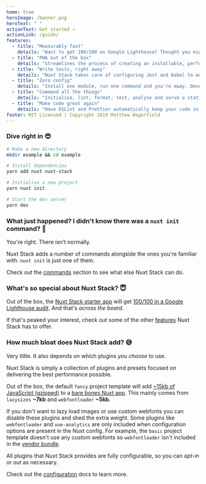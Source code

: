 ```yaml
---
home: true
heroImage: /banner.png
heroText: " "
actionText: Get started →
actionLink: /guide/
features:
  - title: "Measurably fast"
    details: "Want to get 100/100 on Google Lighthouse? Thought you might. Nuxt Stack lays the foundation needed to build a Performant Web App."
  - title: "PWA out of the box"
    details: "Streamlines the process of creating an installable, performant Progressive Web App using a suite of battle-tested tools, modules and techniques."
  - title: "Write tests, right away"
    details: "Nuxt Stack takes care of configuring Jest and Babel to work with Vue and Nuxt out of the box—freeing you to focus on writing tests not tooling."
  - title: "Zero config"
    details: "Install one module, run one command and you're away. Develop a production ready app in a fraction of the time."
  - title: "Command all the things"
    details: "Initialise, lint, format, test, analyse and serve a static app with a suite of new commands added to Nuxt's CLI."
  - title: "Make code great again"
    details: "Have ESLint and Prettier automatically keep your code in check so you can focus on some real problems."
footer: MIT Licensed | Copyright 2019 Matthew Wagerfield
---
```


### Dive right in :sunglasses:

```bash
# Make a new directory
mkdir example && cd example

# Install dependencies
yarn add nuxt nuxt-stack

# Initialise a new project
yarn nuxt init

# Start the dev server
yarn dev
```

### What just happened? I didn't know there was a `nuxt init` command? :thinking:

You're right. There isn't normally.

Nuxt Stack adds a number of commands alongside the ones you're familiar with. `nuxt init` is just one of them.

Check out the [commands](/commands/) section to see what else Nuxt Stack can do.

### What's so special about Nuxt Stack? :innocent:

Out of the box, the [Nuxt Stack starter app][fancy-example] will get [100/100 in a Google Lighthouse audit][google-lighthouse-report]. And that's _across the board_.

If that's peaked your interest, check out some of the other [features](/guide/features.html) Nuxt Stack has to offer.

### How much bloat does Nuxt Stack add? :sweat_smile:

Very little. It also depends on which plugins _you choose_ to use.

Nuxt Stack is simply a collection of plugins and presets focused on delivering the best performance possible.

Out of the box, the default `fancy` project template will add [~15kb of JavaScript (gzipped)][fancy-stats] to a [bare bones Nuxt app][benchmark-stats]. This mainly comes from `lazysizes` **~7kb** and `webfontloader` **~5kb**.

If you don't want to lazy load images or use custom webfonts you can disable these plugins and shed the extra weight. Some plugins like `webfontloader` and `vue-analytics` are only included when configuration options are present in the Nuxt config. For example, the `basic` project template doesn't use any custom webfonts so `webfontloader` isn't included in the [vendor bundle][basic-stats].

All plugins that Nuxt Stack provides are fully configurable, so you can _opt-in_ or _out_ as necessary.

Check out the [configuration](/module/configuration.html) docs to learn more.

[fancy-example]: https://fancy-example.nuxtstack.org
[basic-stats]: https://basic-stats.nuxtstack.org/client.html
[fancy-stats]: https://fancy-stats.nuxtstack.org/client.html
[benchmark-stats]: https://benchmark-stats.nuxtstack.org/client.html
[google-lighthouse-report]: https://lighthouse-dot-webdotdevsite.appspot.com/lh/html?url=https://fancy-example.nuxtstack.org
